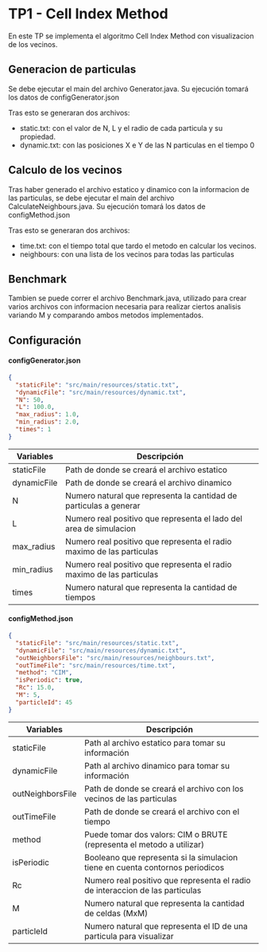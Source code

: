 # TP1 - Cell Index Method

En este TP se implementa el algoritmo Cell Index Method con visualizacion de los vecinos.

## Generacion de particulas

Se debe ejecutar el main del archivo Generator.java. Su ejecución tomará los datos de configGenerator.json

Tras esto se generaran dos archivos:
- static.txt: con el valor de N, L y el radio de cada particula y su propiedad.
- dynamic.txt: con las posiciones X e Y de las N particulas en el tiempo 0

## Calculo de los vecinos

Tras haber generado el archivo estatico y dinamico con la informacion de las particulas, se debe ejecutar el main del
archivo CalculateNeighbours.java. Su ejecución tomará los datos de configMethod.json

Tras esto se generaran dos archivos:
- time.txt: con el tiempo total que tardo el metodo en calcular los vecinos.
- neighbours: con una lista de los vecinos para todas las particulas

## Benchmark

Tambien se puede correr el archivo Benchmark.java, utilizado para crear varios archivos con informacion necesaria
para realizar ciertos analisis variando M y comparando ambos metodos implementados.

## Configuración

#### configGenerator.json 

``` json
{
  "staticFile": "src/main/resources/static.txt",
  "dynamicFile": "src/main/resources/dynamic.txt",
  "N": 50,
  "L": 100.0,
  "max_radius": 1.0,
  "min_radius": 2.0,
  "times": 1
}
```

| Variables    | Descripción                                                          
|--------------|-------------------------------------------------------------------------|
| staticFile   | Path de donde se creará el archivo estatico                             | 
| dynamicFile  | Path de donde se creará el archivo dinamico                             | 
| N            | Numero natural que representa la cantidad de particulas a generar       | 
| L            | Numero real positivo que representa el lado del area de simulacion      | 
| max_radius   | Numero real positivo que representa el radio maximo de las particulas   | 
| min_radius   | Numero real positivo que representa el radio maximo de las particulas   | 
| times        | Numero natural que representa la cantidad de tiempos                    |   
 
#### configMethod.json 

``` json
{
  "staticFile": "src/main/resources/static.txt",
  "dynamicFile": "src/main/resources/dynamic.txt",
  "outNeighborsFile": "src/main/resources/neighbours.txt",
  "outTimeFile": "src/main/resources/time.txt",
  "method": "CIM",
  "isPeriodic": true,
  "Rc": 15.0,
  "M": 5,
  "particleId": 45
}
```

| Variables         | Descripción                                                          
|-------------------|--------------------------------------------------------------------------------|
| staticFile        | Path al archivo estatico para tomar su información                             | 
| dynamicFile       | Path al archivo dinamico para tomar su información                             | 
| outNeighborsFile  | Path de donde se creará el archivo con los vecinos de las particulas           | 
| outTimeFile       | Path de donde se creará el archivo con el tiempo                               | 
| method            | Puede tomar dos valors: CIM o BRUTE (representa el metodo a utilizar)          | 
| isPeriodic        | Booleano que representa si la simulacion tiene en cuenta contornos periodicos  | 
| Rc                | Numero real positivo que representa el radio de interaccion de las particulas  | 
| M                 | Numero natural que representa la cantidad de celdas (MxM)                      | 
| particleId        | Numero natural que representa el ID de una particula para visualizar           |   
 